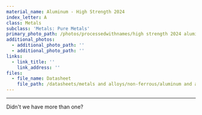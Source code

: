 ```yaml
---
material_name: Aluminum - High Strength 2024
index_letter: A
class: Metals
subclass: 'Metals: Pure Metals'
primary_photo_path: /photos/processedwithnames/high strength 2024 aluminum.jpeg
additional_photos:
  - additional_photo_path: ''
  - additional_photo_path: ''
links:
  - link_title: ''
    link_address: ''
files:
  - file_name: Datasheet
    file_path: /datasheets/metals and alloys/non-ferrous/aluminum and alloys/age-hardening wrought al-alloys.pdf
---
```


---

Didn't we have more than one?
